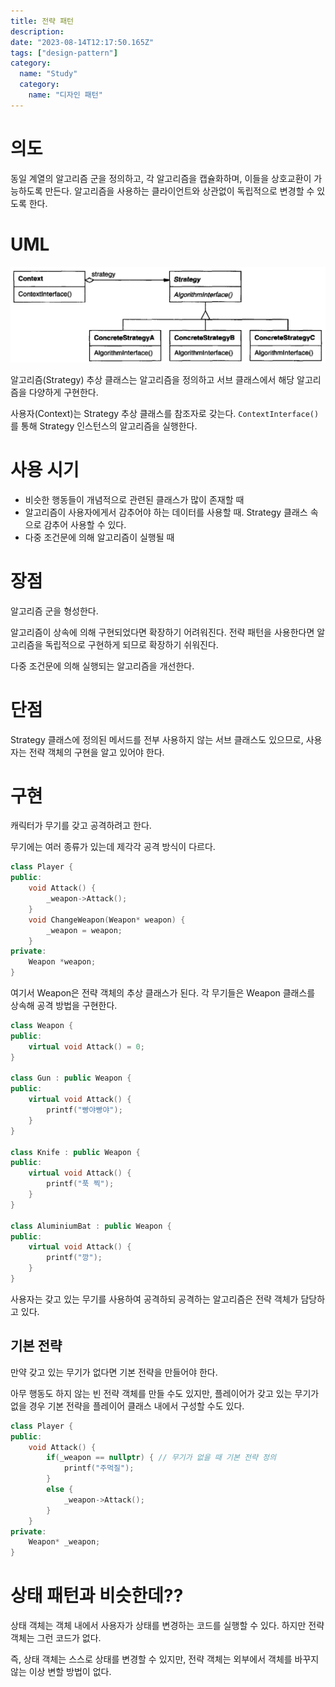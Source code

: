 ```yaml
---
title: 전략 패턴
description:
date: "2023-08-14T12:17:50.165Z"
tags: ["design-pattern"]
category:
  name: "Study"
  category:
    name: "디자인 패턴"
---
```


# 의도

동일 계열의 알고리즘 군을 정의하고, 각 알고리즘을 캡슐화하며, 이들을 상호교환이 가능하도록 만든다. 알고리즘을 사용하는 클라이언트와 상관없이 독립적으로 변경할 수 있도록 한다.

# UML

![Alt text](image.png)

알고리즘(Strategy) 추상 클래스는 알고리즘을 정의하고 서브 클래스에서 해당 알고리즘을 다양하게 구현한다.

사용자(Context)는 Strategy 추상 클래스를 참조자로 갖는다. `ContextInterface()`를 통해 Strategy 인스턴스의 알고리즘을 실행한다.

# 사용 시기

- 비슷한 행동들이 개념적으로 관련된 클래스가 많이 존재할 때
- 알고리즘이 사용자에게서 감추어야 하는 데이터를 사용할 때. Strategy 클래스 속으로 감추어 사용할 수 있다.
- 다중 조건문에 의해 알고리즘이 실행될 때

# 장점

알고리즘 군을 형성한다.

알고리즘이 상속에 의해 구현되었다면 확장하기 어려워진다. 전략 패턴을 사용한다면 알고리즘을 독립적으로 구현하게 되므로 확장하기 쉬워진다.

다중 조건문에 의해 실행되는 알고리즘을 개선한다.

# 단점

Strategy 클래스에 정의된 메서드를 전부 사용하지 않는 서브 클래스도 있으므로, 사용자는 전략 객체의 구현을 알고 있어야 한다.

# 구현

캐릭터가 무기를 갖고 공격하려고 한다.

무기에는 여러 종류가 있는데 제각각 공격 방식이 다르다.

```cpp
class Player {
public:
    void Attack() {
        _weapon->Attack();
    }
    void ChangeWeapon(Weapon* weapon) {
        _weapon = weapon;
    }
private:
    Weapon *weapon;
}
```

여기서 Weapon은 전략 객체의 추상 클래스가 된다. 각 무기들은 Weapon 클래스를 상속해 공격 방법을 구현한다.

```cpp
class Weapon {
public:
    virtual void Attack() = 0;
}

class Gun : public Weapon {
public:
    virtual void Attack() {
        printf("빵야빵야");
    }
}

class Knife : public Weapon {
public:
    virtual void Attack() {
        printf("푹 찍");
    }
}

class AluminiumBat : public Weapon {
public:
    virtual void Attack() {
        printf("깡");
    }
}
```

사용자는 갖고 있는 무기를 사용하여 공격하되 공격하는 알고리즘은 전략 객체가 담당하고 있다.

## 기본 전략

만약 갖고 있는 무기가 없다면 기본 전략을 만들어야 한다.

아무 행동도 하지 않는 빈 전략 객체를 만들 수도 있지만, 플레이어가 갖고 있는 무기가 없을 경우 기본 전략을 플레이어 클래스 내에서 구성할 수도 있다.

```cpp
class Player {
public:
    void Attack() {
        if(_weapon == nullptr) { // 무기가 없을 때 기본 전략 정의
            printf("주먹질");
        }
        else {
            _weapon->Attack();
        }
    }
private:
    Weapon* _weapon;
}
```

# 상태 패턴과 비슷한데??

상태 객체는 객체 내에서 사용자가 상태를 변경하는 코드를 실행할 수 있다. 하지만 전략 객체는 그런 코드가 없다.

즉, 상태 객체는 스스로 상태를 변경할 수 있지만, 전략 객체는 외부에서 객체를 바꾸지 않는 이상 변할 방법이 없다.
